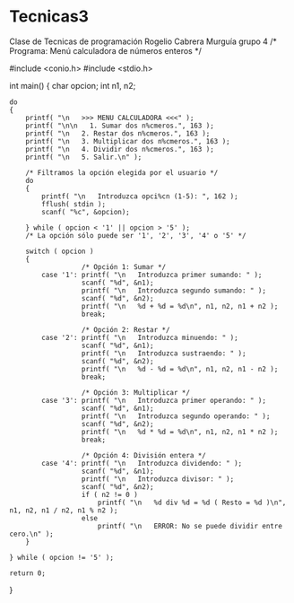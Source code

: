 # Tecnicas3
Clase de Tecnicas de programación 
Rogelio Cabrera Murguía grupo 4
/* Programa: Menú calculadora de números enteros */

#include <conio.h>
#include <stdio.h>

int main()
{
    char opcion;
    int n1, n2;

    do
    {
        printf( "\n   >>> MENU CALCULADORA <<<" );
        printf( "\n\n   1. Sumar dos n%cmeros.", 163 );
        printf( "\n   2. Restar dos n%cmeros.", 163 );
        printf( "\n   3. Multiplicar dos n%cmeros.", 163 );
        printf( "\n   4. Dividir dos n%cmeros.", 163 );
        printf( "\n   5. Salir.\n" );

        /* Filtramos la opción elegida por el usuario */
        do
        {
            printf( "\n   Introduzca opci%cn (1-5): ", 162 );
            fflush( stdin );
            scanf( "%c", &opcion);

        } while ( opcion < '1' || opcion > '5' );
        /* La opción sólo puede ser '1', '2', '3', '4' o '5' */

        switch ( opcion )
        {
                      /* Opción 1: Sumar */
            case '1': printf( "\n   Introduzca primer sumando: " );
                      scanf( "%d", &n1);
                      printf( "\n   Introduzca segundo sumando: " );
                      scanf( "%d", &n2);
                      printf( "\n   %d + %d = %d\n", n1, n2, n1 + n2 );
                      break;

                      /* Opción 2: Restar */
            case '2': printf( "\n   Introduzca minuendo: " );
                      scanf( "%d", &n1);
                      printf( "\n   Introduzca sustraendo: " );
                      scanf( "%d", &n2);
                      printf( "\n   %d - %d = %d\n", n1, n2, n1 - n2 );
                      break;

                      /* Opción 3: Multiplicar */
            case '3': printf( "\n   Introduzca primer operando: " );
                      scanf( "%d", &n1);
                      printf( "\n   Introduzca segundo operando: " );
                      scanf( "%d", &n2);
                      printf( "\n   %d * %d = %d\n", n1, n2, n1 * n2 );
                      break;

                      /* Opción 4: División entera */
            case '4': printf( "\n   Introduzca dividendo: " );
                      scanf( "%d", &n1);
                      printf( "\n   Introduzca divisor: " );
                      scanf( "%d", &n2);
                      if ( n2 != 0 )
                          printf( "\n   %d div %d = %d ( Resto = %d )\n", n1, n2, n1 / n2, n1 % n2 );
                      else
                          printf( "\n   ERROR: No se puede dividir entre cero.\n" );
        }

    } while ( opcion != '5' );

    return 0;
}
